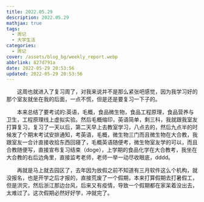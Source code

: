 ```yaml
---
title: 2022.05.29
description: 2022.05.29
mathjax: true
tags:
  - 周记
  - 大学生活
categories:
  - 周记
cover: /assets/blog_bg/weekly_report.webp
abbrlink: 827d791a
date: 2022-05-29 20:53:56
updated: 2022-05-29 20:53:56
---
```


&emsp;&emsp;这周也就进入了复习周了，对我来说并不是那么紧张吧感觉，因为我学习好的那个室友就坐在我的后面，一点不慌，但是还是要复习一下子的。

&emsp;&emsp;本来总结了要考试的:英语，毛概，食品微生物，食品工程原理，食品营养与卫生，工程原理线上虚拟实验。然后毛概缩印，英语简单，剩三科，我就跟我室友打算复习，复习了一天以后，第二天早上去教室学习，八点去的，然后九点半的时候发了个期末考试安排通知，考英语，毛概，微生物三门而且微生物在大合教，我跟室友一合计直接收拾东西回寝了，毛概英语随便考，微生物室友学的可以，而且合教随便写，直接宣布复习结束（doge），上学期的食品化学在大合教考，我坐在大合教的右后边角里，直接监考老师，老师一举一动尽收眼底，dddd。

&emsp;&emsp;再就是马上就去园区了，去年因为放假之前不知道有三月软件这么个机构，就没报名，也是开学之后才报的，直接荒废了一个假期，本来打算假期去打暑假工，但是洪灾，然后浙江那边台风，后来又有疫情，导致一个假期都在家呆着没出去，太难过了。这次假期必然好好学，冲就完了。
